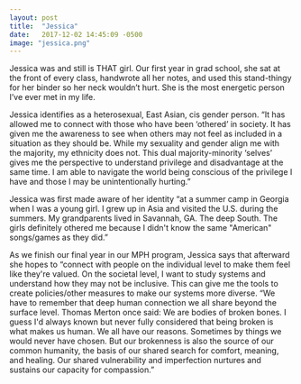 ```yaml
---
layout: post
title:  "Jessica"
date:   2017-12-02 14:45:09 -0500
image: "jessica.png"
---
```


Jessica was and still is THAT girl. Our first year in grad school, she sat at the front of every class, handwrote all her notes, and used this stand-thingy for her binder so her neck wouldn’t hurt. She is the most energetic person I’ve ever met in my life.

Jessica identifies as a heterosexual, East Asian, cis gender person. “It has allowed me to connect with those who have been ‘othered’ in society. It has given me the awareness to see when others may not feel as included in a situation as they should be. While my sexuality and gender align me with the majority, my ethnicity does not. This dual majority-minority ‘selves’ gives me the perspective to understand privilege and disadvantage at the same time. I am able to navigate the world being conscious of the privilege I have and those I may be unintentionally hurting.”

Jessica was first made aware of her identity “at a summer camp in Georgia when I was a young girl. I grew up in Asia and visited the U.S. during the summers. My grandparents lived in Savannah, GA. The deep South. The girls definitely othered me because I didn't know the same "American" songs/games as they did.”

As we finish our final year in our MPH program, Jessica says that afterward she hopes to “connect with people on the individual level to make them feel like they're valued. On the societal level, I want to study systems and understand how they may not be inclusive. This can give me the tools to create policies/other measures to make our systems more diverse. “We have to remember that deep human connection we all share beyond the surface level. Thomas Merton once said: We are bodies of broken bones. I guess I'd always known but never fully considered that being broken is what makes us human. We all have our reasons. Sometimes by things we would never have chosen. But our brokenness is also the source of our common humanity, the basis of our shared search for comfort, meaning, and healing. Our shared vulnerability and imperfection nurtures and sustains our capacity for compassion.”
